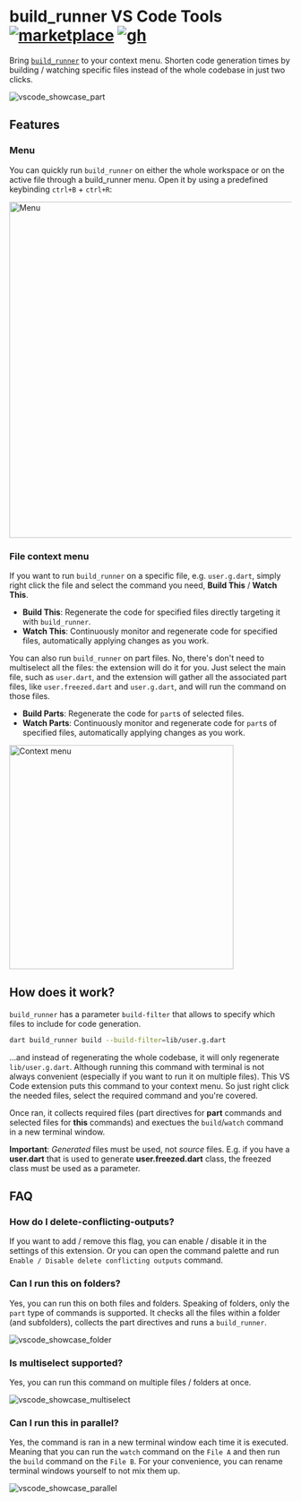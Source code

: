 # build_runner VS Code Tools [![marketplace][version-img]][marketplace-url] [![gh][github-img]][github]

Bring [`build_runner`](https://pub.dev/packages/build_runner) to your context menu. Shorten code generation times by building / watching specific files instead of the whole codebase in just two clicks.

![vscode_showcase_part](https://github.com/nivisi/vscode-dart-build-runner-tools/assets/33932162/d8d3b376-fb47-462b-b6ca-f387dc84a2c8)

## Features

### Menu

You can quickly run `build_runner` on either the whole workspace or on the active file through a build_runner menu. Open it by using a predefined keybinding `ctrl+B` + `ctrl+R`:

<img width=600 alt="Menu" src="https://github.com/nivisi/vscode-dart-build-runner-tools/assets/33932162/3b303cba-e5f0-4e1d-83a4-9562ad273635"/>

### File context menu

If you want to run `build_runner` on a specific file, e.g. `user.g.dart`, simply right click the file and select the command you need, **Build This** / **Watch This**.

- **Build This**: Regenerate the code for specified files directly targeting it with `build_runner`.
- **Watch This**: Continuously monitor and regenerate code for specified files, automatically applying changes as you work.

You can also run `build_runner` on part files. No, there's don't need to multiselect all the files: the extension will do it for you. Just select the main file, such as `user.dart`, and the extension will gather all the associated part files, like `user.freezed.dart` and `user.g.dart`, and will run the command on those files.

- **Build Parts**: Regenerate the code for `part`s of selected files.
- **Watch Parts**: Continuously monitor and regenerate code for `part`s of specified files, automatically applying changes as you work.

<img width=400 alt="Context menu" src="https://github.com/nivisi/vscode-dart-build-runner-tools/assets/33932162/767e8620-bc03-4821-bc78-ef9bd6cba749"/>

## How does it work?

`build_runner` has a parameter `build-filter` that allows to specify which files to include for code generation.

```bash
dart build_runner build --build-filter=lib/user.g.dart
```

...and instead of regenerating the whole codebase, it will only regenerate `lib/user.g.dart`. Although running this command with terminal is not always convenient (especially if you want to run it on multiple files). This VS Code extension puts this command to your context menu. So just right click the needed files, select the required command and you're covered.

Once ran, it collects required files (part directives for **part** commands and selected files for **this** commands) and exectues the `build`/`watch` command in a new terminal window.

**Important**: *Generated* files must be used, not *source* files. E.g. if you have a **user.dart** that is used to generate **user.freezed.dart** class, the freezed class must be used as a parameter.

## FAQ

### How do I delete-conflicting-outputs?

If you want to add / remove this flag, you can enable / disable it in the settings of this extension. Or you can open the command palette and run `Enable / Disable delete conflicting outputs` command.

### Can I run this on folders?

Yes, you can run this on both files and folders. Speaking of folders, only the `part` type of commands is supported. It checks all the files within a folder (and subfolders), collects the part directives and runs a `build_runner`.

![vscode_showcase_folder](https://github.com/nivisi/vscode-dart-build-runner-tools/assets/33932162/ccbe55e7-8310-466e-a0d3-8cf63e28f1b8)

### Is multiselect supported?

Yes, you can run this command on multiple files / folders at once.

![vscode_showcase_multiselect](https://github.com/nivisi/vscode-dart-build-runner-tools/assets/33932162/a6c8eb75-1a32-4a8e-a3a6-aed04e2f0159)

### Can I run this in parallel?

Yes, the command is ran in a new terminal window each time it is executed. Meaning that you can run the `watch` command on the `File A` and then run the `build` command on the `File B`. For your convenience, you can rename terminal windows yourself to not mix them up.

![vscode_showcase_parallel](https://github.com/nivisi/vscode-dart-build-runner-tools/assets/33932162/ff72eee9-a2b2-466a-8ce2-94c7d7f297e7)

<!-- References -->

[github]: https://github.com/nivisi/vscode-dart-build-runner-tools
[github-img]: https://img.shields.io/badge/GitHub-Source%20Code-181717?logo=github
[version-img]: https://img.shields.io/badge/marketplace-v1.1.0-007ACC?logo=visualstudiocode
[marketplace-url]: https://marketplace.visualstudio.com/items?itemName=nivisi.dart-build-runner-tools

